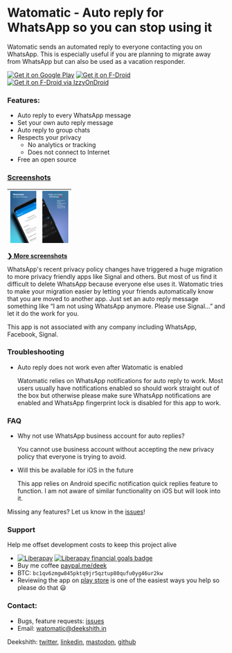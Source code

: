 # Watomatic - Auto reply for WhatsApp so you can stop using it

Watomatic sends an automated reply to everyone contacting you on WhatsApp. This is especially useful if you are planning to migrate away from WhatsApp but can also be used as a vacation responder.

<a href='https://play.google.com/store/apps/details?id=com.parishod.watomatic&pcampaignid=pcampaignidMKT-Other-global-all-co-prtnr-py-PartBadge-Mar2515-1'><img alt='Get it on Google Play' src='https://play.google.com/intl/en_us/badges/static/images/badges/en_badge_web_generic.png' height="80" /></a>
[<img src="https://f-droid.org/badge/get-it-on.png" alt="Get it on F-Droid" height="80">](https://f-droid.org/en/packages/com.parishod.watomatic/)
<a href='https://apt.izzysoft.de/fdroid/index/apk/com.parishod.watomatic'><img alt='Get it on F-Droid via IzzyOnDroid' src='https://gitlab.com/IzzyOnDroid/repo/-/raw/master/assets/IzzyOnDroid.png' height="80" /></a>

### Features:
- Auto reply to every WhatsApp message
- Set your own auto reply message
- Auto reply to group chats
- Respects your privacy
  - No analytics or tracking
  - Does not connect to Internet
- Free an open source

### [Screenshots](./media/screenshots/)

| <img src="/media/screenshots/1.png" alt="Scr 1" height="120">  |  <img src="/media/screenshots/2.png" alt="scr 2" height="120">  |
| ------------------------------------------- | ------------------------------------------ |

[**❯ More screenshots**](./media/screenshots/)

WhatsApp's recent privacy policy changes have triggered a huge migration to more privacy friendly apps like Signal and others. But most of us find it difficult to delete WhatsApp because everyone else uses it. Watomatic tries to make your migration easier by letting your friends automatically know that you are moved to another app. Just set an auto reply message something like “I am not using WhatsApp anymore. Please use Signal…” and let it do the work for you.

This app is not associated with any company including WhatsApp, Facebook, Signal.

### Troubleshooting

- Auto reply does not work even after Watomatic is enabled
  
  Watomatic relies on WhatsApp notifications for auto reply to work. Most users usually have notifications enabled so should work straight out of the box but otherwise please make sure WhatsApp notifications are enabled and WhatsApp fingerprint lock is disabled for this app to work.

### FAQ

- Why not use WhatsApp business account for auto replies?
  
  You cannot use business account without accepting the new privacy policy that everyone is trying to avoid.

- Will this be available for iOS in the future
  
  This app relies on Android specific notification quick replies feature to function. I am not aware of similar functionality on iOS but will look into it.

Missing any features? Let us know in the [issues](https://github.com/adeekshith/watomatic/issues)!

### Support

Help me offset development costs to keep this project alive

- [![Liberapay](https://liberapay.com/assets/widgets/donate.svg)](https://liberapay.com/dk/donate) [![Liberapay financial goals badge](https://img.shields.io/liberapay/goal/dk?color=%23BF360C&label=%F0%9F%92%B0%20Goal%20%F0%9F%A4%92&style=for-the-badge)](https://liberapay.com/dk/donate)
- Buy me coffee [paypal.me/deek](https://paypal.me/deek)
- BTC: `bc1qv6zmgw845pktq9jr5qztup80qufu0yg46ur2kw`
- Reviewing the app on [play store](https://play.google.com/store/apps/details?id=com.parishod.watomatic)
  is one of the easiest ways you help so please do that 😃

### Contact:

- Bugs, feature requests: [issues](https://github.com/adeekshith/watomatic/issues/)
- Email: watomatic@deekshith.in

Deekshith: [twitter](https://twitter.com/adeekshith), [linkedin](https://www.linkedin.com/in/adeekshith/), [mastodon](https://mastodon.technology/@dsoft), [github](https://github.com/adeekshith) 

